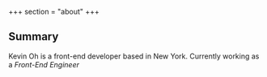 +++
section = "about"
+++

## Summary

Kevin Oh is a front-end developer based in New York. Currently working as a *Front-End Engineer* 


